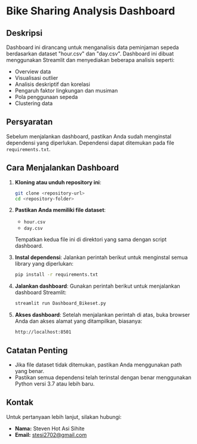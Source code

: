 # Bike Sharing Analysis Dashboard

## Deskripsi
Dashboard ini dirancang untuk menganalisis data peminjaman sepeda berdasarkan dataset "hour.csv" dan "day.csv". Dashboard ini dibuat menggunakan Streamlit dan menyediakan beberapa analisis seperti:

- Overview data
- Visualisasi outlier
- Analisis deskriptif dan korelasi
- Pengaruh faktor lingkungan dan musiman
- Pola penggunaan sepeda
- Clustering data

## Persyaratan
Sebelum menjalankan dashboard, pastikan Anda sudah menginstal dependensi yang diperlukan. Dependensi dapat ditemukan pada file `requirements.txt`.

## Cara Menjalankan Dashboard

1. **Kloning atau unduh repository ini**:
   ```bash
   git clone <repository-url>
   cd <repository-folder>
   ```

2. **Pastikan Anda memiliki file dataset**:
   - `hour.csv`
   - `day.csv`
   
   Tempatkan kedua file ini di direktori yang sama dengan script dashboard.

3. **Instal dependensi**:
   Jalankan perintah berikut untuk menginstal semua library yang diperlukan:
   ```bash
   pip install -r requirements.txt
   ```

4. **Jalankan dashboard**:
   Gunakan perintah berikut untuk menjalankan dashboard Streamlit:
   ```bash
   streamlit run Dashboard_Bikeset.py
   ```

5. **Akses dashboard**:
   Setelah menjalankan perintah di atas, buka browser Anda dan akses alamat yang ditampilkan, biasanya:
   ```
   http://localhost:8501
   ```

## Catatan Penting
- Jika file dataset tidak ditemukan, pastikan Anda menggunakan path yang benar.
- Pastikan semua dependensi telah terinstal dengan benar menggunakan Python versi 3.7 atau lebih baru.

## Kontak
Untuk pertanyaan lebih lanjut, silakan hubungi:
- **Nama:** Steven Hot Asi Sihite
- **Email:** stesi2702@gmail.com